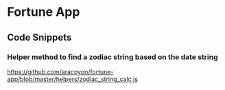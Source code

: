 # Fortune App

## Code Snippets

### Helper method to find a zodiac string based on the date string

<https://github.com/aracpyon/fortune-app/blob/master/helpers/zodiac_string_calc.js>
